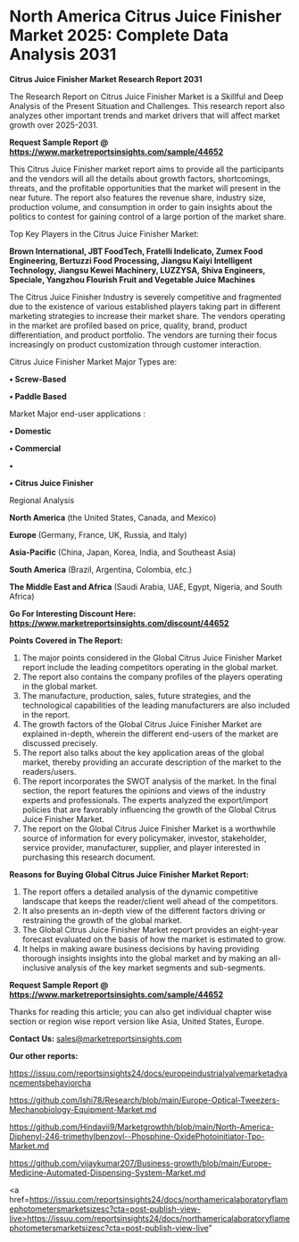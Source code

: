 # North America Citrus Juice Finisher Market 2025: Complete Data Analysis 2031

<strong>Citrus Juice Finisher Market Research Report 2031</strong>

The Research Report on Citrus Juice Finisher Market is a Skillful and Deep Analysis of the Present Situation and Challenges. This research report also analyzes other important trends and market drivers that will affect market growth over 2025-2031.

<strong>Request Sample Report @ <a href=https://www.marketreportsinsights.com/sample/44652>https://www.marketreportsinsights.com/sample/44652</a></strong>

This Citrus Juice Finisher market report aims to provide all the participants and the vendors will all the details about growth factors, shortcomings, threats, and the profitable opportunities that the market will present in the near future. The report also features the revenue share, industry size, production volume, and consumption in order to gain insights about the politics to contest for gaining control of a large portion of the market share.

Top Key Players in the Citrus Juice Finisher Market:

<strong>Brown International, JBT FoodTech, Fratelli Indelicato, Zumex Food Engineering, Bertuzzi Food Processing, Jiangsu Kaiyi Intelligent Technology, Jiangsu Kewei Machinery, LUZZYSA, Shiva Engineers, Speciale, Yangzhou Flourish Fruit and Vegetable Juice Machines</strong>

The Citrus Juice Finisher Industry is severely competitive and fragmented due to the existence of various established players taking part in different marketing strategies to increase their market share. The vendors operating in the market are profiled based on price, quality, brand, product differentiation, and product portfolio. The vendors are turning their focus increasingly on product customization through customer interaction.

Citrus Juice Finisher Market Major Types are:

<strong>•  Screw-Based

•  Paddle Based</strong>

Market Major end-user applications :

<strong>•  Domestic

•  Commercial

•  

•  Citrus Juice Finisher</strong>

Regional Analysis

</u><strong><b>North America</b></strong> (the United States, Canada, and Mexico)

<strong><b>Europe </b></strong>(Germany, France, UK, Russia, and Italy)

<strong><b>Asia-Pacific</b></strong> (China, Japan, Korea, India, and Southeast Asia)

<strong><b>South America</b></strong> (Brazil, Argentina, Colombia, etc.)

<strong><b>The Middle East and Africa</b></strong> (Saudi Arabia, UAE, Egypt, Nigeria, and South Africa)

<strong>Go For Interesting Discount Here: <a href=https://www.marketreportsinsights.com/discount/44652>https://www.marketreportsinsights.com/discount/44652</a></strong>

<strong>Points Covered in The Report:</strong>
<ol>
  <li>The major points considered in the Global Citrus Juice Finisher Market report include the leading competitors operating in the global market.</li>
  <li>The report also contains the company profiles of the players operating in the global market.</li>
  <li>The manufacture, production, sales, future strategies, and the technological capabilities of the leading manufacturers are also included in the report.</li>
  <li>The growth factors of the Global Citrus Juice Finisher Market are explained in-depth, wherein the different end-users of the market are discussed precisely.</li>
  <li>The report also talks about the key application areas of the global market, thereby providing an accurate description of the market to the readers/users.</li>
  <li>The report incorporates the SWOT analysis of the market. In the final section, the report features the opinions and views of the industry experts and professionals. The experts analyzed the export/import policies that are favorably influencing the growth of the Global Citrus Juice Finisher Market.</li>
  <li>The report on the Global Citrus Juice Finisher Market is a worthwhile source of information for every policymaker, investor, stakeholder, service provider, manufacturer, supplier, and player interested in purchasing this research document.</li>
</ol>
<strong>Reasons for Buying Global Citrus Juice Finisher Market Report:</strong>

<ol>
  <li>The report offers a detailed analysis of the dynamic competitive landscape that keeps the reader/client well ahead of the competitors.</li>
  <li>It also presents an in-depth view of the different factors driving or restraining the growth of the global market.</li>
  <li>The Global Citrus Juice Finisher Market report provides an eight-year forecast evaluated on the basis of how the market is estimated to grow.</li>
  <li>It helps in making aware business decisions by having providing thorough insights insights into the global market and by making an all-inclusive analysis of the key market segments and sub-segments.</li>
</ol>
<strong>Request Sample Report @ <a href=https://www.marketreportsinsights.com/sample/44652>https://www.marketreportsinsights.com/sample/44652</a></strong>


Thanks for reading this article; you can also get individual chapter wise section or region wise report version like Asia, United States, Europe.

<strong>Contact Us:</strong>
sales@marketreportsinsights.com

<strong>Our other reports:</strong>

<a href=https://issuu.com/reportsinsights24/docs/europeindustrialvalvemarketadvancementsbehaviorcha>https://issuu.com/reportsinsights24/docs/europeindustrialvalvemarketadvancementsbehaviorcha</a>

<a href=https://github.com/Ishi78/Research/blob/main/Europe-Optical-Tweezers-Mechanobiology-Equipment-Market.md>https://github.com/Ishi78/Research/blob/main/Europe-Optical-Tweezers-Mechanobiology-Equipment-Market.md</a>

<a href=https://github.com/Hindavii9/Marketgrowthh/blob/main/North-America-Diphenyl-246-trimethylbenzoyl--Phosphine-OxidePhotoinitiator-Tpo-Market.md>https://github.com/Hindavii9/Marketgrowthh/blob/main/North-America-Diphenyl-246-trimethylbenzoyl--Phosphine-OxidePhotoinitiator-Tpo-Market.md</a>

<a href=https://github.com/vijaykumar207/Business-growth/blob/main/Europe-Medicine-Automated-Dispensing-System-Market.md>https://github.com/vijaykumar207/Business-growth/blob/main/Europe-Medicine-Automated-Dispensing-System-Market.md</a>

<a href=https://issuu.com/reportsinsights24/docs/northamericalaboratoryflamephotometersmarketsizesc?cta=post-publish-view-live>https://issuu.com/reportsinsights24/docs/northamericalaboratoryflamephotometersmarketsizesc?cta=post-publish-view-live</a>"
